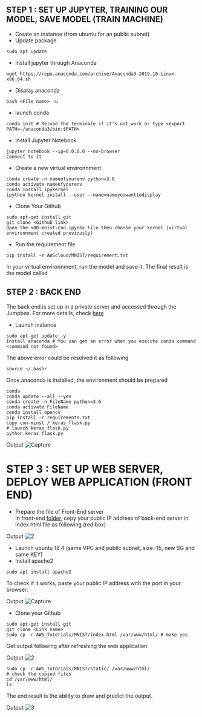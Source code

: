 

## STEP 1 : SET UP JUPYTER, TRAINING OUR MODEL, SAVE MODEL (TRAIN MACHINE) ##

- Create an instance (from ubuntu for an public subnet)
- Update package
```{r}
sudo apt update 
```
- Install jupyter through Anaconda 
```{r}
wget https://repo.anaconda.com/archive/Anaconda3-2019.10-Linux-x86_64.sh
```
- Display anaconda 
```{r}
bash <File name> -u
```
- launch conda 
```{r}
conda init # Reload the terminale if it's not work or type <export PATH=~/anaconda3/bin:$PATH>
```
- Install Jupyter Notebook 
```{r}
jupyter notebook --ip=0.0.0.0 --no-browser
Connect to it  
```
- Create a new virtual environnment
```{r}
conda create -n nameofyourenv python=3.6
conda activate nameofyourenv 
conda install ipykernel
ipython kernel install --user --name=nameyouwanttodisplay
```
- Clone Your Github
```{r}
sudo apt-get install git
git clone <Github link>
Open the <00-mnist-cnn.ipynb> File then choose your kernel (virtual environnment created previously)
```
- Run the requirement file
```{r}
pip install -r AWScloud/MNIST/requirement.txt
```
In your virtual environnment, run the model and save it. The final result is the model called <cnn-mnist>

## STEP 2 : BACK END  

The back end is set up in a private server and accessed through the Jumpbox. 
For more details, check [here](https://github.com/Sohou08/AWS_cloud/tree/master/Jump%20box) 
- Launch instance

```{r}
sudo apt-get update -y
Install anaconda # You can get an error when you execute conda command <command not found>
```
The above error could be resolved it as following 

```{r}
source ~/.bashr
```

Once anaconda is installed, the environment should be prepared
```{r}
conda 
conda update --all --yes
conda create -n FileName python=3.6
conda activate FileName
conda install opencv
pip install -r requirements.txt
copy cnn-minst / keras_flask.py
# launch keras_flask.py 
python keras_flask.py
```

Output
![Capture](https://user-images.githubusercontent.com/51121757/73125665-536a9580-3fa1-11ea-8ded-ed7a99c6b023.PNG)

# STEP 3 : SET UP WEB SERVER, DEPLOY WEB APPLICATION (FRONT END)

- Prepare the file of Front-End server  
In front-end [folder](https://github.com/Sohou08/AWS_cloud/tree/master/MNIST/front-end), copy your public IP address of back-end server in index.html file as following (red box)

Output
![2](https://user-images.githubusercontent.com/51121757/73666080-1b96d880-469a-11ea-98a2-5c28afa6f110.PNG)

- Launch ubuntu 18.4 (same VPC and public subnet, size=15, new SG and same KEY)
- Install apache2

```{r}
sudo apt install apache2
```

To check if it works, paste your public IP address with the port in your browser.

Output
![Capture](https://user-images.githubusercontent.com/51121757/70862733-eee70000-1f37-11ea-8cca-523a76b47413.PNG)

- Clone your Github

```{r}
sudo apt-get install git
git clone <Link name>
sudo cp -r AWS_Tutorials/MNIST/index.html /var/www/html/ # make yes
```

Get output following after refreshing the web application

Output
![2](https://user-images.githubusercontent.com/51121757/70862736-f1e1f080-1f37-11ea-8f21-00d88b6a9996.PNG)

```{r}
sudo cp -r AWS_Tutorials/MNIST/static/ /var/www/html/
# check the copied files
cd /var/www/html/
ls
```

The end result is the ability to draw and predict the output.

Output
![3](https://user-images.githubusercontent.com/51121757/73665534-2dc44700-4699-11ea-9d9f-aadac6c09a55.PNG)

